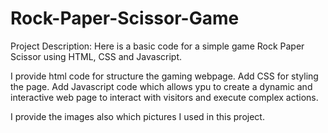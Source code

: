 # Rock-Paper-Scissor-Game
Project Description:
Here is a basic code for a simple game Rock Paper Scissor using HTML, CSS and Javascript. 

I provide html code for structure the gaming webpage. Add CSS for styling the page. Add Javascript code which allows ypu to create a dynamic and interactive web page to interact with visitors and execute complex actions.

I provide the images also which pictures I used in this project. 
